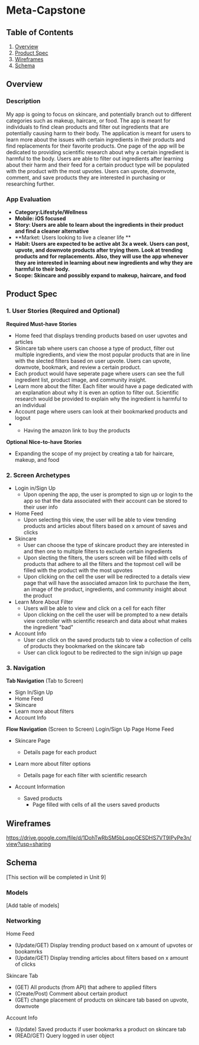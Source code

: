 # Meta-Capstone
## Table of Contents
1. [Overview](#Overview)
1. [Product Spec](#Product-Spec)
1. [Wireframes](#Wireframes)
2. [Schema](#Schema)

## Overview
### Description
My app is going to focus on skincare, and potentially branch out to different categories such as makeup, haircare, or food. The app is meant for individuals to find clean products and filter out ingredients that are potentially causing harm to their body. The application is meant for users to learn more about the issues with certain ingredients in their products and find replacements for their favorite products. One page of the app will be dedicated to providing scientific research about why a certain ingredient is harmful to the body. Users are able to filter out ingredients after learning about their harm and their feed for a certain product type will be populated with the product with the most upvotes. Users can upvote, downvote, comment, and save products they are interested in purchasing or researching further. 

### App Evaluation
- **Category:Lifestyle/Wellness**
- **Mobile: iOS focused**
- **Story: Users are able to learn about the ingredients in their product and find a cleaner alternative**
- **Market: Users looking to live a cleaner life **
- **Habit: Users are expected to be active abt 3x a week. Users can post, upvote, and downvote products after trying them. Look at trending products and for replacements. Also, they will use the app whenever they are interested in learning about new ingredients and why they are harmful to their body.**
- **Scope: Skincare and possibly expand to makeup, haircare, and food**

## Product Spec

### 1. User Stories (Required and Optional)

**Required Must-have Stories**
* Home feed that displays trending products based on user upvotes and articles
* Skincare tab where users can choose a type of product, filter out multiple ingredients, and view the most popular products that are in line with the slected filters based on user upvote. Users can upvote, downvote, bookmark, and review a certain product. 
* Each product would have seperate page where users can see the full ingredient list, product image, and community insight.
* Learn more about the filter. Each filter would have a page dedicated with an explanation about why it is even an option to filter out. Scientific research would be provided to explain why the ingredient is harmful to an individual
* Account page where users can look at their bookmarked products and logout
* * Having the amazon link to buy the products


**Optional Nice-to-have Stories**

* Expanding the scope of my project by creating a tab for haircare, makeup, and food

### 2. Screen Archetypes

* Login in/Sign Up
   * Upon opening the app, the user is prompted to sign up or login to the app so that the data associated with their account can be stored to their user info
* Home Feed
   * Upon selecting this view, the user will be able to view trending products and articles about filters based on x amount of saves and clicks
* Skincare
  * User can choose the type of skincare product they are interested in and then one to multiple filters to exclude certain ingredients
  * Upon slecting the filters, the users screen will be filled with cells of products that adhere to all the filters and the topmost cell will be filled with the product with the most upvotes
  * Upon clicking on the cell the user will be redirected to a details view page that will have the associated amazon link to purchase the item, an image of the product, ingredients, and community insight about the product
* Learn More About Filter 
  * Users will be able to view and click on a cell for each filter
  * Upon clicking on the cell the user will be prompted to a new details view controller with scientific research and data about what makes the ingredient "bad"
* Account Info
  * User can click on the saved products tab to view a collection of cells of products they bookmarked on the skincare tab
  * User can click logout to be redirected to the sign in/sign up page
  
### 3. Navigation

**Tab Navigation** (Tab to Screen)
* Sign In/Sign Up
* Home Feed
* Skincare
* Learn more about filters
* Account Info

**Flow Navigation** (Screen to Screen)
Login/Sign Up Page 
Home Feed
* Skincare Page
   * Details page for each product
   
* Learn more about filter options
   * Details page for each filter with scientific research
   
* Account Information
  * Saved products
    * Page filled with cells of all the users saved products

## Wireframes
https://drive.google.com/file/d/1DohTwRbSM5bLqqoOESDHS7VT9IPyPe3n/view?usp=sharing


## Schema 
[This section will be completed in Unit 9]

### Models
[Add table of models]

### Networking
Home Feed
* (Update/GET) Display trending product based on x amount of upvotes or bookamrks
* (Update/GET) Display trending articles about filters based on x amount of clicks

Skincare Tab
* (GET) All products (from API) that adhere to applied filters
* (Create/Post) Comment about certain product
* (GET) change placement of products on skincare tab based on upvote, downvote 

Account Info
* (Update) Saved products if user bookmarks a product on skincare tab
* (READ/GET) Query logged in user object
